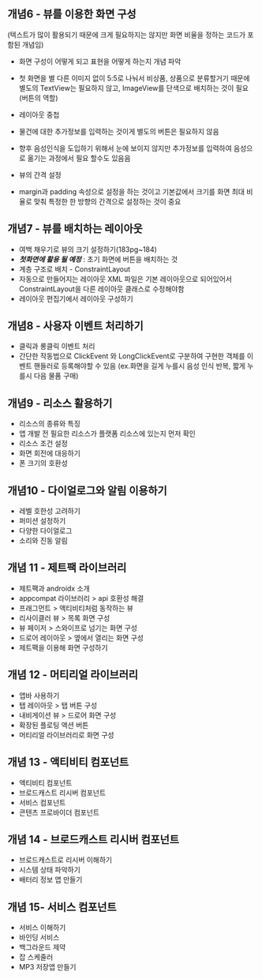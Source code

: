 ## 개념6 - 뷰를 이용한 화면 구성 
(텍스트가 많이 활용되기 때문에 크게 필요하지는 않지만 화면 비율을 정하는 코드가 포함된 개념임)

-	화면 구성이 어떻게 되고 표현을 어떻게 하는지 개념 파악     
-	첫 화면을 별 다른 이미지 없이 5:5로 나눠서 비상품, 상품으로 분류할거기 때문에 별도의 TextView는 필요하지 않고, ImageView를 단색으로 배치하는 것이 필요 (버튼의 역할)

-	레이아웃 중첩   
-	물건에 대한 추가정보를 입력하는 것이게 별도의 버튼은 필요하지 않음    
-	향후 음성인식을 도입하기 위해서 눈에 보이지 않지만 추가정보를 입력하여 음성으로 옮기는 과정에서 필요 할수도 있음음    

-	뷰의 간격 설정    
-	margin과 padding 속성으로 설정을 하는 것이고 기본값에서 크기를 화면 최대 비율로 맞춰 특정한 한 방향의 간격으로 설정하는 것이 중요    

## 개념7 - 뷰를 배치하는 레이아웃 
-	여백 채우기로 뷰의 크기 설정하기(183pg~184)    
-	***첫화면에 활용 될 예정*** : 초기 화면에 버튼을 배치하는 것   
-	계층 구조로 배치 - ConstraintLayout   
-	자동으로 만들어지는 레이아웃 XML 파일은 기본 레이아웃으로 되어있어서 ConstraintLayout을 다른 레이아웃 클래스로 수정해야함    
-	레이아웃 편집기에서 레이아웃 구성하기

## 개념8 - 사용자 이벤트 처리하기
-	클릭과 롱클릭 이벤트 처리    
-	간단한 작동법으로 ClickEvent 와 LongClickEvent로 구분하여 구현한 객체를 이벤트 핸들러로 등록해야할 수 있음 (ex.화면을 길게 누를시 음성 인식 반복, 짧게 누를시 다음 물품 구매)

## 개념9 - 리소스 활용하기
- 리소스의 종류와 특징
- 앱 개발 전 필요한 리소스가 플랫폼 리소스에 있는지 먼저 확인
- 리소스 조건 설정
- 화면 회전에 대응하기
- 폰 크기의 호환성
## 개념10 - 다이얼로그와 알림 이용하기
- 레벨 호한성 고려하기
- 퍼미션 설정하기
- 다양한 다이얼로그
- 소리와 진동 알림
## 개념 11 - 제트팩 라이브러리
- 제트팩과 androidx 소개
- appcompat 라이브러리 > api 호환성 해결
- 프래그먼트 > 액티비티처럼 동작하는 뷰
- 리사이클러 뷰 > 목록 화면 구성
- 뷰 페이저 > 스와이프로 넘기는 화면 구성
- 드로어 레이아웃 > 옆에서 열리는 화면 구성
- 제트팩을 이용해 화면 구성하기
## 개념 12 - 머티리얼 라이브러리
- 앱바 사용하기
- 탭 레이아웃 > 탭 버튼 구성
- 내비게이션 뷰 > 드로어 화면 구성
- 확장된 플로팅 액션 버튼
- 머티리얼 라이브러리로 화면 구성
## 개념 13 - 액티비티 컴포넌트
- 액티비티 컴포넌트
- 브로드캐스트 리시버 컴포넌트
- 서비스 컴포넌트
- 콘텐츠 프로바이더 컴포넌트
## 개념 14 - 브로드캐스트 리시버 컴포넌트
- 브로드캐스트로 리시버 이해하기
- 시스템 상태 파악하기
- 배터리 정보 앱 만들기
## 개념 15- 서비스 컴포넌트
- 서비스 이해하기
- 바인딩 서비스
- 백그라운드 제약
- 잡 스케줄러
- MP3 저장앱 만들기
